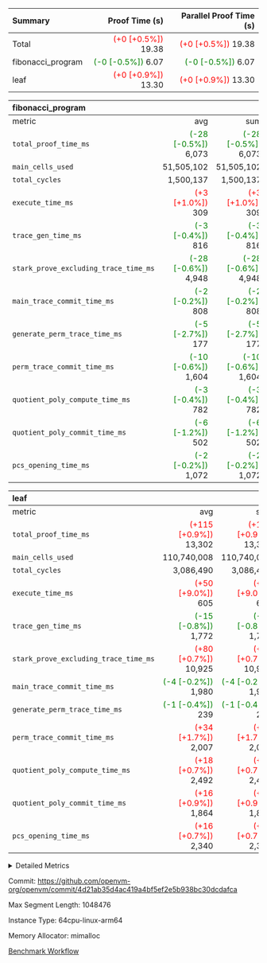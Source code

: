 | Summary | Proof Time (s) | Parallel Proof Time (s) |
|:---|---:|---:|
| Total | <span style='color: red'>(+0 [+0.5%])</span> 19.38 | <span style='color: red'>(+0 [+0.5%])</span> 19.38 |
| fibonacci_program | <span style='color: green'>(-0 [-0.5%])</span> 6.07 | <span style='color: green'>(-0 [-0.5%])</span> 6.07 |
| leaf | <span style='color: red'>(+0 [+0.9%])</span> 13.30 | <span style='color: red'>(+0 [+0.9%])</span> 13.30 |


| fibonacci_program |||||
|:---|---:|---:|---:|---:|
|metric|avg|sum|max|min|
| `total_proof_time_ms ` | <span style='color: green'>(-28 [-0.5%])</span> 6,073 | <span style='color: green'>(-28 [-0.5%])</span> 6,073 | <span style='color: green'>(-28 [-0.5%])</span> 6,073 | <span style='color: green'>(-28 [-0.5%])</span> 6,073 |
| `main_cells_used     ` |  51,505,102 |  51,505,102 |  51,505,102 |  51,505,102 |
| `total_cycles        ` |  1,500,137 |  1,500,137 |  1,500,137 |  1,500,137 |
| `execute_time_ms     ` | <span style='color: red'>(+3 [+1.0%])</span> 309 | <span style='color: red'>(+3 [+1.0%])</span> 309 | <span style='color: red'>(+3 [+1.0%])</span> 309 | <span style='color: red'>(+3 [+1.0%])</span> 309 |
| `trace_gen_time_ms   ` | <span style='color: green'>(-3 [-0.4%])</span> 816 | <span style='color: green'>(-3 [-0.4%])</span> 816 | <span style='color: green'>(-3 [-0.4%])</span> 816 | <span style='color: green'>(-3 [-0.4%])</span> 816 |
| `stark_prove_excluding_trace_time_ms` | <span style='color: green'>(-28 [-0.6%])</span> 4,948 | <span style='color: green'>(-28 [-0.6%])</span> 4,948 | <span style='color: green'>(-28 [-0.6%])</span> 4,948 | <span style='color: green'>(-28 [-0.6%])</span> 4,948 |
| `main_trace_commit_time_ms` | <span style='color: green'>(-2 [-0.2%])</span> 808 | <span style='color: green'>(-2 [-0.2%])</span> 808 | <span style='color: green'>(-2 [-0.2%])</span> 808 | <span style='color: green'>(-2 [-0.2%])</span> 808 |
| `generate_perm_trace_time_ms` | <span style='color: green'>(-5 [-2.7%])</span> 177 | <span style='color: green'>(-5 [-2.7%])</span> 177 | <span style='color: green'>(-5 [-2.7%])</span> 177 | <span style='color: green'>(-5 [-2.7%])</span> 177 |
| `perm_trace_commit_time_ms` | <span style='color: green'>(-10 [-0.6%])</span> 1,604 | <span style='color: green'>(-10 [-0.6%])</span> 1,604 | <span style='color: green'>(-10 [-0.6%])</span> 1,604 | <span style='color: green'>(-10 [-0.6%])</span> 1,604 |
| `quotient_poly_compute_time_ms` | <span style='color: green'>(-3 [-0.4%])</span> 782 | <span style='color: green'>(-3 [-0.4%])</span> 782 | <span style='color: green'>(-3 [-0.4%])</span> 782 | <span style='color: green'>(-3 [-0.4%])</span> 782 |
| `quotient_poly_commit_time_ms` | <span style='color: green'>(-6 [-1.2%])</span> 502 | <span style='color: green'>(-6 [-1.2%])</span> 502 | <span style='color: green'>(-6 [-1.2%])</span> 502 | <span style='color: green'>(-6 [-1.2%])</span> 502 |
| `pcs_opening_time_ms ` | <span style='color: green'>(-2 [-0.2%])</span> 1,072 | <span style='color: green'>(-2 [-0.2%])</span> 1,072 | <span style='color: green'>(-2 [-0.2%])</span> 1,072 | <span style='color: green'>(-2 [-0.2%])</span> 1,072 |

| leaf |||||
|:---|---:|---:|---:|---:|
|metric|avg|sum|max|min|
| `total_proof_time_ms ` | <span style='color: red'>(+115 [+0.9%])</span> 13,302 | <span style='color: red'>(+115 [+0.9%])</span> 13,302 | <span style='color: red'>(+115 [+0.9%])</span> 13,302 | <span style='color: red'>(+115 [+0.9%])</span> 13,302 |
| `main_cells_used     ` |  110,740,008 |  110,740,008 |  110,740,008 |  110,740,008 |
| `total_cycles        ` |  3,086,490 |  3,086,490 |  3,086,490 |  3,086,490 |
| `execute_time_ms     ` | <span style='color: red'>(+50 [+9.0%])</span> 605 | <span style='color: red'>(+50 [+9.0%])</span> 605 | <span style='color: red'>(+50 [+9.0%])</span> 605 | <span style='color: red'>(+50 [+9.0%])</span> 605 |
| `trace_gen_time_ms   ` | <span style='color: green'>(-15 [-0.8%])</span> 1,772 | <span style='color: green'>(-15 [-0.8%])</span> 1,772 | <span style='color: green'>(-15 [-0.8%])</span> 1,772 | <span style='color: green'>(-15 [-0.8%])</span> 1,772 |
| `stark_prove_excluding_trace_time_ms` | <span style='color: red'>(+80 [+0.7%])</span> 10,925 | <span style='color: red'>(+80 [+0.7%])</span> 10,925 | <span style='color: red'>(+80 [+0.7%])</span> 10,925 | <span style='color: red'>(+80 [+0.7%])</span> 10,925 |
| `main_trace_commit_time_ms` | <span style='color: green'>(-4 [-0.2%])</span> 1,980 | <span style='color: green'>(-4 [-0.2%])</span> 1,980 | <span style='color: green'>(-4 [-0.2%])</span> 1,980 | <span style='color: green'>(-4 [-0.2%])</span> 1,980 |
| `generate_perm_trace_time_ms` | <span style='color: green'>(-1 [-0.4%])</span> 239 | <span style='color: green'>(-1 [-0.4%])</span> 239 | <span style='color: green'>(-1 [-0.4%])</span> 239 | <span style='color: green'>(-1 [-0.4%])</span> 239 |
| `perm_trace_commit_time_ms` | <span style='color: red'>(+34 [+1.7%])</span> 2,007 | <span style='color: red'>(+34 [+1.7%])</span> 2,007 | <span style='color: red'>(+34 [+1.7%])</span> 2,007 | <span style='color: red'>(+34 [+1.7%])</span> 2,007 |
| `quotient_poly_compute_time_ms` | <span style='color: red'>(+18 [+0.7%])</span> 2,492 | <span style='color: red'>(+18 [+0.7%])</span> 2,492 | <span style='color: red'>(+18 [+0.7%])</span> 2,492 | <span style='color: red'>(+18 [+0.7%])</span> 2,492 |
| `quotient_poly_commit_time_ms` | <span style='color: red'>(+16 [+0.9%])</span> 1,864 | <span style='color: red'>(+16 [+0.9%])</span> 1,864 | <span style='color: red'>(+16 [+0.9%])</span> 1,864 | <span style='color: red'>(+16 [+0.9%])</span> 1,864 |
| `pcs_opening_time_ms ` | <span style='color: red'>(+16 [+0.7%])</span> 2,340 | <span style='color: red'>(+16 [+0.7%])</span> 2,340 | <span style='color: red'>(+16 [+0.7%])</span> 2,340 | <span style='color: red'>(+16 [+0.7%])</span> 2,340 |



<details>
<summary>Detailed Metrics</summary>

| group | num_segments | keygen_time_ms | commit_exe_time_ms |
| --- | --- | --- | --- |
| fibonacci_program | 1 | 344 | 5 | 

| group | air_name | quotient_deg | interactions | constraints |
| --- | --- | --- | --- | --- |
| fibonacci_program | AccessAdapterAir<16> | 2 | 5 | 14 | 
| fibonacci_program | AccessAdapterAir<2> | 2 | 5 | 14 | 
| fibonacci_program | AccessAdapterAir<32> | 2 | 5 | 14 | 
| fibonacci_program | AccessAdapterAir<4> | 2 | 5 | 14 | 
| fibonacci_program | AccessAdapterAir<64> | 2 | 5 | 14 | 
| fibonacci_program | AccessAdapterAir<8> | 2 | 5 | 14 | 
| fibonacci_program | BitwiseOperationLookupAir<8> | 2 | 2 | 4 | 
| fibonacci_program | MemoryMerkleAir<8> | 2 | 4 | 40 | 
| fibonacci_program | PersistentBoundaryAir<8> | 2 | 3 | 6 | 
| fibonacci_program | PhantomAir | 2 | 3 | 5 | 
| fibonacci_program | Poseidon2PeripheryAir<BabyBearParameters>, 1> | 2 | 1 | 286 | 
| fibonacci_program | ProgramAir | 1 | 1 | 4 | 
| fibonacci_program | RangeTupleCheckerAir<2> | 1 | 1 | 4 | 
| fibonacci_program | VariableRangeCheckerAir | 1 | 1 | 4 | 
| fibonacci_program | VmAirWrapper<Rv32BaseAluAdapterAir, BaseAluCoreAir<4, 8> | 2 | 19 | 43 | 
| fibonacci_program | VmAirWrapper<Rv32BaseAluAdapterAir, LessThanCoreAir<4, 8> | 2 | 17 | 39 | 
| fibonacci_program | VmAirWrapper<Rv32BaseAluAdapterAir, ShiftCoreAir<4, 8> | 2 | 23 | 90 | 
| fibonacci_program | VmAirWrapper<Rv32BranchAdapterAir, BranchEqualCoreAir<4> | 2 | 11 | 25 | 
| fibonacci_program | VmAirWrapper<Rv32BranchAdapterAir, BranchLessThanCoreAir<4, 8> | 2 | 13 | 41 | 
| fibonacci_program | VmAirWrapper<Rv32CondRdWriteAdapterAir, Rv32JalLuiCoreAir> | 2 | 10 | 22 | 
| fibonacci_program | VmAirWrapper<Rv32HintStoreAdapterAir, Rv32HintStoreCoreAir> | 2 | 15 | 17 | 
| fibonacci_program | VmAirWrapper<Rv32JalrAdapterAir, Rv32JalrCoreAir> | 2 | 16 | 20 | 
| fibonacci_program | VmAirWrapper<Rv32LoadStoreAdapterAir, LoadSignExtendCoreAir<4, 8> | 2 | 18 | 33 | 
| fibonacci_program | VmAirWrapper<Rv32LoadStoreAdapterAir, LoadStoreCoreAir<4> | 2 | 17 | 38 | 
| fibonacci_program | VmAirWrapper<Rv32MultAdapterAir, DivRemCoreAir<4, 8> | 2 | 25 | 88 | 
| fibonacci_program | VmAirWrapper<Rv32MultAdapterAir, MulHCoreAir<4, 8> | 2 | 24 | 38 | 
| fibonacci_program | VmAirWrapper<Rv32MultAdapterAir, MultiplicationCoreAir<4, 8> | 2 | 19 | 26 | 
| fibonacci_program | VmAirWrapper<Rv32RdWriteAdapterAir, Rv32AuipcCoreAir> | 2 | 11 | 15 | 
| fibonacci_program | VmConnectorAir | 2 | 3 | 9 | 
| leaf | AccessAdapterAir<2> | 4 | 5 | 12 | 
| leaf | AccessAdapterAir<4> | 4 | 5 | 12 | 
| leaf | AccessAdapterAir<8> | 4 | 5 | 12 | 
| leaf | FriReducedOpeningAir | 4 | 35 | 59 | 
| leaf | NativePoseidon2Air<BabyBearParameters>, 1> | 4 | 31 | 302 | 
| leaf | PhantomAir | 4 | 3 | 4 | 
| leaf | ProgramAir | 1 | 1 | 4 | 
| leaf | VariableRangeCheckerAir | 1 | 1 | 4 | 
| leaf | VmAirWrapper<BranchNativeAdapterAir, BranchEqualCoreAir<1> | 2 | 11 | 23 | 
| leaf | VmAirWrapper<JalNativeAdapterAir, JalCoreAir> | 4 | 7 | 6 | 
| leaf | VmAirWrapper<NativeAdapterAir<2, 0>, PublicValuesCoreAir> | 4 | 11 | 23 | 
| leaf | VmAirWrapper<NativeAdapterAir<2, 1>, FieldArithmeticCoreAir> | 4 | 15 | 23 | 
| leaf | VmAirWrapper<NativeLoadStoreAdapterAir<1>, NativeLoadStoreCoreAir<1> | 4 | 15 | 20 | 
| leaf | VmAirWrapper<NativeLoadStoreAdapterAir<4>, NativeLoadStoreCoreAir<4> | 4 | 15 | 20 | 
| leaf | VmAirWrapper<NativeVectorizedAdapterAir<4>, FieldExtensionCoreAir> | 4 | 15 | 23 | 
| leaf | VmConnectorAir | 4 | 3 | 8 | 
| leaf | VolatileBoundaryAir | 4 | 4 | 16 | 

| group | air_name | idx | rows | prep_cols | perm_cols | main_cols | cells |
| --- | --- | --- | --- | --- | --- | --- | --- |
| leaf | AccessAdapterAir<2> | 0 | 524,288 |  | 16 | 11 | 14,155,776 | 
| leaf | AccessAdapterAir<4> | 0 | 262,144 |  | 16 | 13 | 7,602,176 | 
| leaf | AccessAdapterAir<8> | 0 | 65,536 |  | 16 | 17 | 2,162,688 | 
| leaf | FriReducedOpeningAir | 0 | 131,072 |  | 76 | 64 | 18,350,080 | 
| leaf | NativePoseidon2Air<BabyBearParameters>, 1> | 0 | 32,768 |  | 36 | 348 | 12,582,912 | 
| leaf | PhantomAir | 0 | 32,768 |  | 8 | 6 | 458,752 | 
| leaf | ProgramAir | 0 | 131,072 |  | 8 | 10 | 2,359,296 | 
| leaf | VariableRangeCheckerAir | 0 | 262,144 | 2 | 8 | 1 | 2,359,296 | 
| leaf | VmAirWrapper<BranchNativeAdapterAir, BranchEqualCoreAir<1> | 0 | 1,048,576 |  | 28 | 23 | 53,477,376 | 
| leaf | VmAirWrapper<JalNativeAdapterAir, JalCoreAir> | 0 | 131,072 |  | 12 | 10 | 2,883,584 | 
| leaf | VmAirWrapper<NativeAdapterAir<2, 0>, PublicValuesCoreAir> | 0 | 64 |  | 16 | 23 | 2,496 | 
| leaf | VmAirWrapper<NativeAdapterAir<2, 1>, FieldArithmeticCoreAir> | 0 | 2,097,152 |  | 20 | 30 | 104,857,600 | 
| leaf | VmAirWrapper<NativeLoadStoreAdapterAir<1>, NativeLoadStoreCoreAir<1> | 0 | 1,048,576 |  | 36 | 25 | 63,963,136 | 
| leaf | VmAirWrapper<NativeLoadStoreAdapterAir<4>, NativeLoadStoreCoreAir<4> | 0 | 65,536 |  | 36 | 34 | 4,587,520 | 
| leaf | VmAirWrapper<NativeVectorizedAdapterAir<4>, FieldExtensionCoreAir> | 0 | 32,768 |  | 20 | 40 | 1,966,080 | 
| leaf | VmConnectorAir | 0 | 2 | 1 | 8 | 4 | 24 | 
| leaf | VolatileBoundaryAir | 0 | 524,288 |  | 8 | 11 | 9,961,472 | 

| group | air_name | segment | rows | prep_cols | perm_cols | main_cols | cells |
| --- | --- | --- | --- | --- | --- | --- | --- |
| fibonacci_program | AccessAdapterAir<8> | 0 | 64 |  | 24 | 17 | 2,624 | 
| fibonacci_program | BitwiseOperationLookupAir<8> | 0 | 65,536 | 3 | 8 | 2 | 655,360 | 
| fibonacci_program | MemoryMerkleAir<8> | 0 | 512 |  | 20 | 32 | 26,624 | 
| fibonacci_program | PersistentBoundaryAir<8> | 0 | 64 |  | 12 | 20 | 2,048 | 
| fibonacci_program | PhantomAir | 0 | 2 |  | 12 | 6 | 36 | 
| fibonacci_program | Poseidon2PeripheryAir<BabyBearParameters>, 1> | 0 | 256 |  | 8 | 300 | 78,848 | 
| fibonacci_program | ProgramAir | 0 | 4,096 |  | 8 | 10 | 73,728 | 
| fibonacci_program | RangeTupleCheckerAir<2> | 0 | 524,288 | 2 | 8 | 1 | 4,718,592 | 
| fibonacci_program | VariableRangeCheckerAir | 0 | 262,144 | 2 | 8 | 1 | 2,359,296 | 
| fibonacci_program | VmAirWrapper<Rv32BaseAluAdapterAir, BaseAluCoreAir<4, 8> | 0 | 1,048,576 |  | 80 | 36 | 121,634,816 | 
| fibonacci_program | VmAirWrapper<Rv32BaseAluAdapterAir, LessThanCoreAir<4, 8> | 0 | 524,288 |  | 40 | 37 | 40,370,176 | 
| fibonacci_program | VmAirWrapper<Rv32BaseAluAdapterAir, ShiftCoreAir<4, 8> | 0 | 2 |  | 52 | 53 | 210 | 
| fibonacci_program | VmAirWrapper<Rv32BranchAdapterAir, BranchEqualCoreAir<4> | 0 | 262,144 |  | 48 | 26 | 19,398,656 | 
| fibonacci_program | VmAirWrapper<Rv32BranchAdapterAir, BranchLessThanCoreAir<4, 8> | 0 | 8 |  | 56 | 32 | 704 | 
| fibonacci_program | VmAirWrapper<Rv32CondRdWriteAdapterAir, Rv32JalLuiCoreAir> | 0 | 131,072 |  | 44 | 18 | 8,126,464 | 
| fibonacci_program | VmAirWrapper<Rv32HintStoreAdapterAir, Rv32HintStoreCoreAir> | 0 | 4 |  | 36 | 26 | 248 | 
| fibonacci_program | VmAirWrapper<Rv32JalrAdapterAir, Rv32JalrCoreAir> | 0 | 16 |  | 36 | 28 | 1,024 | 
| fibonacci_program | VmAirWrapper<Rv32LoadStoreAdapterAir, LoadStoreCoreAir<4> | 0 | 32 |  | 72 | 40 | 3,584 | 
| fibonacci_program | VmAirWrapper<Rv32RdWriteAdapterAir, Rv32AuipcCoreAir> | 0 | 16 |  | 28 | 21 | 784 | 
| fibonacci_program | VmConnectorAir | 0 | 2 | 1 | 12 | 4 | 32 | 

| group | idx | trace_gen_time_ms | total_proof_time_ms | total_cycles | total_cells | stark_prove_excluding_trace_time_ms | quotient_poly_compute_time_ms | quotient_poly_commit_time_ms | perm_trace_commit_time_ms | pcs_opening_time_ms | main_trace_commit_time_ms | main_cells_used | generate_perm_trace_time_ms | execute_time_ms |
| --- | --- | --- | --- | --- | --- | --- | --- | --- | --- | --- | --- | --- | --- | --- |
| leaf | 0 | 1,772 | 13,302 | 3,086,490 | 301,730,264 | 10,925 | 2,492 | 1,864 | 2,007 | 2,340 | 1,980 | 110,740,008 | 239 | 605 | 

| group | segment | trace_gen_time_ms | total_proof_time_ms | total_cycles | total_cells | stark_prove_excluding_trace_time_ms | quotient_poly_compute_time_ms | quotient_poly_commit_time_ms | perm_trace_commit_time_ms | pcs_opening_time_ms | main_trace_commit_time_ms | main_cells_used | generate_perm_trace_time_ms | execute_time_ms |
| --- | --- | --- | --- | --- | --- | --- | --- | --- | --- | --- | --- | --- | --- | --- |
| fibonacci_program | 0 | 816 | 6,073 | 1,500,137 | 197,453,854 | 4,948 | 782 | 502 | 1,604 | 1,072 | 808 | 51,505,102 | 177 | 309 | 

</details>


Commit: https://github.com/openvm-org/openvm/commit/4d21ab35d4ac419a4bf5ef2e5b938bc30dcdafca

Max Segment Length: 1048476

Instance Type: 64cpu-linux-arm64

Memory Allocator: mimalloc

[Benchmark Workflow](https://github.com/openvm-org/openvm/actions/runs/12824482434)
